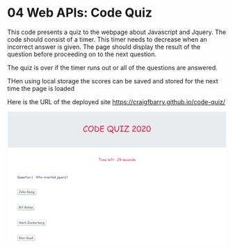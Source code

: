 
# 04 Web APIs: Code Quiz


This code presents a quiz to the webpage about Javascript and Jquery.
The code should consist of a timer. This timer needs to decrease when an incorrect answer is given.
The page should display the result of the question before proceeding on to the next question.


The quiz is over if the timer runs out or all of the questions are answered.

THen using local storage the scores can be saved and stored for the next time the page is loaded


Here is the URL of the deployed site https://craigfbarry.github.io/code-quiz/

![code quiz submitted](./Assets/screenshot.png)
